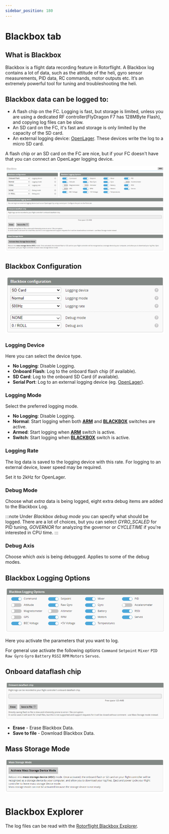 ```yaml
---
sidebar_position: 180
---
```


# Blackbox tab

## What is Blackbox

Blackbox is a flight data recording feature in Rotorflight. A Blackbox log contains a lot of data, such as the attitude of the heli, gyro sensor measurements, PID data,  RC commands, motor outputs etc. It’s an extremely powerful tool for tuning and troubleshooting the heli.

## Blackbox data can be logged to:

* A flash chip on the FC. Logging is fast, but storage is limited, unless you are using a dedicated RF controller(FlyDragon F7 has 128MByte Flash), and copying log files can be slow.
* An SD card on the FC, it's fast and storage is only limited by the capacity of the SD card.
* An external logging device: [OpenLager](../Tutorial-Setup/OpenLager.md). These devices write the log to a micro SD card.
  
A flash chip or an SD card on the FC are nice, but if your FC doesn't have that you can connect an OpenLager logging device.

![Blackbox Tab](./img/blackbox-main.png)

## Blackbox Configuration

![Blackbox Tab](./img/blackbox-config.png)

### Logging Device

Here you can select the device type.

* **No Logging**: Disable Logging.
* **Onboard Flash**: Log to the onboard flash chip (if available).
* **SD Card**: Log to the onboard SD Card (if available).
* **Serial Port**: Log to an external logging device (eg. [OpenLager](../Tutorial-Setup/OpenLager.md)).

### Logging Mode

Select the preferred logging mode.

* **No Logging**: Disable Logging.
* **Normal**: Start logging when both [**ARM**](./Modes.md#arm) and [**BLACKBOX**](./Modes.md#blackbox) switches are active.
* **Armed**: Start logging when [**ARM**](./Modes.md#arm) switch is active.
* **Switch**: Start logging when [**BLACKBOX**](./Modes.md#blackbox) switch is active.

### Logging Rate

The log data is saved to the logging device with this rate. For logging to an external device, lower speed may be required.

Set it to 2kHz for OpenLager.

### Debug Mode

Choose what *extra* data is being logged, eight extra debug items are added to the Blackbox Log.

:::note
Under _Blackbox debug mode_ you can specify what should be logged. There are a lot of choices, but you can select _GYRO_SCALED_ for PID tuning, _GOVERNOR_ for analyzing the governor or _CYCLETIME_ if you're interested in CPU time.
:::

### Debug Axis

Choose which *axis* is being debugged. Applies to some of the debug modes.

## Blackbox Logging Options

![Blackbox Tab](./img/blackbox-options.png)

Here you activate the parameters that you want to log.

For general use activate the following options `Command` `Setpoint` `Mixer` `PID` `Raw Gyro` `Gyro` `Battery` `RSSI` `RPM` `Motors` `Servos`.

## Onboard dataflash chip

![Blackbox Tab](./img/blackbox-save.png)

* **Erase** - Erase Blackbox Data.
* **Save to file** - Download Blackbox Data.

## Mass Storage Mode

![Blackbox Tab](./img/blackbox-mass.png)

# Blackbox Explorer

The log files can be read with the [Rotorflight Blackbox Explorer](https://github.com/rotorflight/rotorflight-blackbox).
